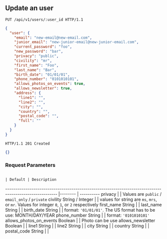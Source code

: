 ## Update an user

```http
PUT /api/v1/users/:user_id HTTP/1.1
```

```json
{
  "user": {
    "email": "new-email@new-email.com",
    "junior_email": "new-junior-email@new-junior-email.com",
    "current_password": "foo",
    "new_password": "bar",
    "privacy": "public",
    "civility": "mr",             
    "first_name": "Foo",             
    "last_name": "Bar",              
    "birth_date": "01/01/01",             
    "phone_number": "0101010101",           
    "allows_photos_on_events": true,
    "allows_newsletter": true,
    "address": {
      "line1": "",
      "line2": "",
      "city": "",
      "country": "",
      "postal_code": "",
      "full": ""
    }
  }
}
```

```http
HTTP/1.1 201 Created
```

```json
{}
```

### Request Parameters
                                                                                                         | Default | Description
-------------------------------------------------------------------------------------------------------- |-------- | ----------
privacy | | Values are `public` / `email_only` / `private`
civility                         <span class="details">String / Integer</span>                           |         | values for string are `ms`, `mrs`, or `mr`. Values for integer `0`, `1`, or `2` respectively
first_name                       <span class="details">String</span>                                     |         |
last_name                        <span class="details">String</span>                                     |         |
birth_date                       <span class="details">String</span>                                     |         | format: `'01/01/01'`. The US format has to be use: MONTH/DAY/YEAR
phone_number                     <span class="details">String</span>                                     |         | format: `'0101010101'`
allows_photos_on_events          <span class="details">Boolean</span>                                    |         | Photo can be use
allows_newsletter                <span class="details">Boolean</span>                                    |         |
line1                            <span class="details">String</span>                                     |         |
line2                            <span class="details">String</span>                                     |         |
city                             <span class="details">String</span>                                     |         |
country                          <span class="details">String</span>                                     |         |
postal_code                      <span class="details">String</span>                                     |         |
